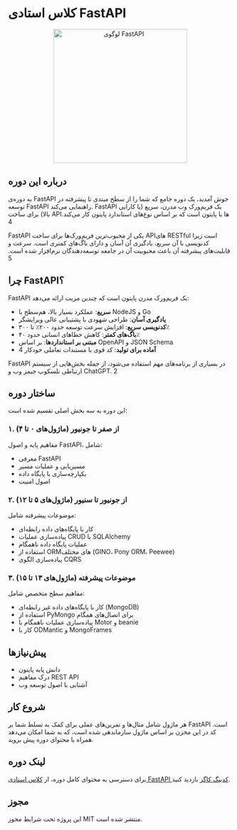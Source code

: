 # کلاس استادی FastAPI

<div align="center">
  <img src="https://fastapi.tiangolo.com/img/logo-margin/logo-teal.png" alt="لوگوی FastAPI" width="300"/>
</div>

## درباره این دوره

به دوره‌ی FastAPI خوش آمدید، یک دوره جامع که شما را از سطح مبتدی تا پیشرفته در توسعه FastAPI راهنمایی می‌کند. FastAPI یک فریم‌ورک وب مدرن، سریع (با کارایی بالا) برای ساخت API‌ها با پایتون است که بر اساس نوع‌های استاندارد پایتون کار می‌کند. <mcreference link="https://fastapi.tiangolo.com/" index="4">4</mcreference>

FastAPI یکی از محبوب‌ترین فریم‌ورک‌ها برای ساخت API‌های RESTful است زیرا کدنویسی با آن سریع، یادگیری آن آسان و دارای باگ‌های کمتری است. سرعت و قابلیت‌های پیشرفته آن باعث محبوبیت آن در جامعه توسعه‌دهندگان نرم‌افزار شده است. <mcreference link="https://www.edx.org/learn/fastapi" index="5">5</mcreference>

## چرا FastAPI؟

FastAPI یک فریم‌ورک مدرن پایتون است که چندین مزیت ارائه می‌دهد:

- **سریع**: عملکرد بسیار بالا، هم‌سطح با NodeJS و Go
- **یادگیری آسان**: طراحی شهودی با پشتیبانی عالی ویرایشگر
- **کدنویسی سریع**: افزایش سرعت توسعه حدود ۲۰۰٪ تا ۳۰۰٪
- **باگ‌های کمتر**: کاهش خطاهای انسانی حدود ۴۰٪
- **مبتنی بر استانداردها**: بر اساس OpenAPI و JSON Schema
- **آماده برای تولید**: کد قوی با مستندات تعاملی خودکار <mcreference link="https://fastapi.tiangolo.com/" index="4">4</mcreference>

FastAPI در بسیاری از برنامه‌های مهم استفاده می‌شود، از جمله بخش‌هایی از سیستم ارتباطی تلسکوپ جیمز وب و ChatGPT. <mcreference link="https://codingcogs.org/courses/fastapi-master-class" index="2">2</mcreference>

## ساختار دوره

این دوره به سه بخش اصلی تقسیم شده است:

### ۱. از صفر تا جونیور (ماژول‌های ۰ تا ۴)

مفاهیم پایه و اصول FastAPI، شامل:

- معرفی FastAPI
- مسیریابی و عملیات مسیر
- یکپارچه‌سازی با پایگاه داده
- اصول امنیت

### ۲. از جونیور تا سنیور (ماژول‌های ۵ تا ۱۲)

موضوعات پیشرفته شامل:

- کار با پایگاه‌های داده رابطه‌ای
- پیاده‌سازی عملیات CRUD با SQLAlchemy
- عملیات پایگاه داده ناهمگام
- استفاده از ORM‌های مختلف (GINO، Pony ORM، Peewee)
- پیاده‌سازی الگوی CQRS

### ۳. موضوعات پیشرفته (ماژول‌های ۱۳ تا ۱۵)

مفاهیم سطح متخصص شامل:

- کار با پایگاه‌های داده غیر رابطه‌ای (MongoDB)
- استفاده از PyMongo برای اتصال‌های همگام
- پیاده‌سازی عملیات ناهمگام با Motor و beanie
- کار با ODMantic و MongoFrames

## پیش‌نیازها

- دانش پایه پایتون
- درک مفاهیم REST API
- آشنایی با اصول توسعه وب

## شروع کار

هر ماژول شامل مثال‌ها و تمرین‌های عملی برای کمک به تسلط شما بر FastAPI است. کد در این مخزن بر اساس ماژول سازماندهی شده است، که به شما امکان می‌دهد همراه با محتوای دوره پیش بروید.

## لینک دوره

برای دسترسی به محتوای کامل دوره، از [کلاس استادی FastAPI کدینگ کاگز](https://codingcogs.org/courses/fastapi-master-class) بازدید کنید.

## مجوز

این پروژه تحت شرایط مجوز MIT منتشر شده است.
